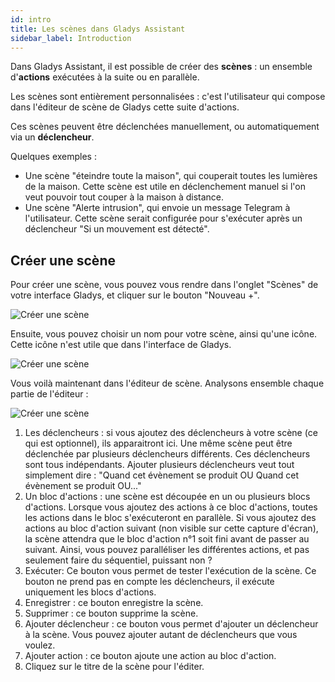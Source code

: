 ```yaml
---
id: intro
title: Les scènes dans Gladys Assistant
sidebar_label: Introduction
---
```


Dans Gladys Assistant, il est possible de créer des **scènes** : un ensemble d'**actions** exécutées à la suite ou en parallèle.

Les scènes sont entièrement personnalisées : c'est l'utilisateur qui compose dans l'éditeur de scène de Gladys cette suite d'actions.

Ces scènes peuvent être déclenchées manuellement, ou automatiquement via un **déclencheur**.

Quelques exemples :

- Une scène "éteindre toute la maison", qui couperait toutes les lumières de la maison. Cette scène est utile en déclenchement manuel si l'on veut pouvoir tout couper à la maison à distance.
- Une scène "Alerte intrusion", qui envoie un message Telegram à l'utilisateur. Cette scène serait configurée pour s'exécuter après un déclencheur "Si un mouvement est détecté".

## Créer une scène

Pour créer une scène, vous pouvez vous rendre dans l'onglet "Scènes" de votre interface Gladys, et cliquer sur le bouton "Nouveau +".

![Créer une scène](/fr/img/docs/scenes/intro/scenes-intro-1.jpg)

Ensuite, vous pouvez choisir un nom pour votre scène, ainsi qu'une icône. Cette icône n'est utile que dans l'interface de Gladys.

![Créer une scène](/fr/img/docs/scenes/intro/scenes-intro-2.jpg)

Vous voilà maintenant dans l'éditeur de scène. Analysons ensemble chaque partie de l'éditeur :

![Créer une scène](/fr/img/docs/scenes/intro/scenes-intro-3.jpg)

1. Les déclencheurs : si vous ajoutez des déclencheurs à votre scène (ce qui est optionnel), ils apparaitront ici. Une même scène peut être déclenchée par plusieurs déclencheurs différents. Ces déclencheurs sont tous indépendants. Ajouter plusieurs déclencheurs veut tout simplement dire : "Quand cet évènement se produit OU Quand cet évènement se produit OU..."
2. Un bloc d'actions : une scène est découpée en un ou plusieurs blocs d'actions. Lorsque vous ajoutez des actions à ce bloc d'actions, toutes les actions dans le bloc s'exécuteront en parallèle. Si vous ajoutez des actions au bloc d'action suivant (non visible sur cette capture d'écran), la scène attendra que le bloc d'action n°1 soit fini avant de passer au suivant. Ainsi, vous pouvez paralléliser les différentes actions, et pas seulement faire du séquentiel, puissant non ?
3. Exécuter: Ce bouton vous permet de tester l'exécution de la scène. Ce bouton ne prend pas en compte les déclencheurs, il exécute uniquement les blocs d'actions.
4. Enregistrer : ce bouton enregistre la scène.
5. Supprimer : ce bouton supprime la scène.
6. Ajouter déclencheur : ce bouton vous permet d'ajouter un déclencheur à la scène. Vous pouvez ajouter autant de déclencheurs que vous voulez.
7. Ajouter action : ce bouton ajoute une action au bloc d'action.
8. Cliquez sur le titre de la scène pour l'éditer.
